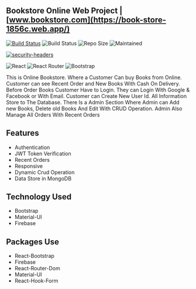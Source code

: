 ## Bookstore Online Web Project | [www.bookstore.com](https://book-store-1856c.web.app/)

[![Build Status](https://travis-ci.org/joemccann/dillinger.svg?branch=master)](https://travis-ci.org/joemccann/dillinger) ![Build Status](https://img.shields.io/spiget/stars/9089)
![Repo Size](https://img.shields.io/github/repo-size/Aminul-Islam565688/book-store-client)
![Maintained](https://img.shields.io/badge/Maintained%3F-yes-green.svg)

[![security-headers](https://img.shields.io/badge/LinkedIn-0077B5?style=for-the-badge&logo=linkedin&logoColor=white)](https://www.linkedin.com/in/aminul-islam-03907814b/) 

![React](https://img.shields.io/badge/React-20232A?style=for-the-badge&logo=react&logoColor=61DAFB)
![React Router](https://img.shields.io/badge/React_Router-CA4245?style=for-the-badge&logo=react-router&logoColor=white)
![Bootstrap](https://img.shields.io/badge/Bootstrap-563D7C?style=for-the-badge&logo=bootstrap&logoColor=white)

This is Online Bookstore. Where a Customer Can buy Books from Online. Customer can see Recent Order and New Books With Cash On Delivery. Before Order Books Customer Have to Login. They can Login With Google & Facebook or With Email. Customer can Create New User Id. All Information Store to The Database. There Is a Admin Section Where Admin can Add new Books, Delete old Books And Edit With CRUD Operation. Admin Also Manage All Orders With Recent Orders

## Features

- Authentication
- JWT Token Verification
- Recent Orders
- Responsive
- Dynamic Crud Operation
- Data Store in MongoDB

## Technology Used
- Bootstrap
- Material-UI
- Firebase

## Packages Use
- React-Bootstrap
- Firebase
- React-Router-Dom
- Material-UI
- React-Hook-Form
